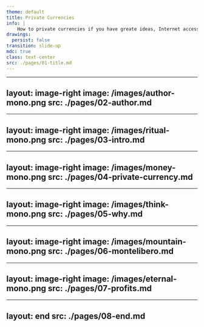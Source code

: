 ```yaml
---
theme: default
title: Private Currencies
info: |
    How to private currencies if you have greate ideas, Internet access and straight hands.
drawings:
  persist: false
transition: slide-up
mdc: true
class: text-center
src: ./pages/01-title.md
---
```

---
layout: image-right
image: /images/author-mono.png
src: ./pages/02-author.md
---
---
layout: image-right
image: /images/ritual-mono.png
src: ./pages/03-intro.md
---
---
layout: image-right
image: /images/money-mono.png
src: ./pages/04-private-currency.md
---
---
layout: image-right
image: /images/think-mono.png
src: ./pages/05-why.md
---
---
layout: image-right
image: /images/mountain-mono.png
src: ./pages/06-montelibero.md
---
---
layout: image-right
image: /images/eternal-mono.png
src: ./pages/07-profits.md
---
---
layout: end
src: ./pages/08-end.md
---